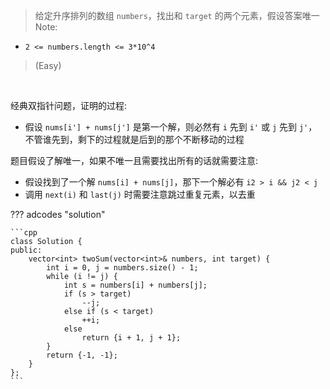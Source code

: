 <!-- prettier-ignore-start -->

> 给定升序排列的数组 `numbers`，找出和 `target` 的两个元素，假设答案唯一<br>
Note:
>
- `2 <= numbers.length <= 3*10^4`
>
> (Easy)

<!-- prettier-ignore-end -->

<br>

经典双指针问题，证明的过程:

-   假设 `nums[i'] + nums[j']` 是第一个解，则必然有 `i` 先到 `i'` 或 `j` 先到 `j'`，不管谁先到，剩下的过程就是后到的那个不断移动的过程

题目假设了解唯一，如果不唯一且需要找出所有的话就需要注意:

-   假设找到了一个解 `nums[i] + nums[j]`，那下一个解必有 `i2 > i && j2 < j`
-   调用 `next(i)` 和 `last(j)` 时需要注意跳过重复元素，以去重

??? adcodes "solution"

    ```cpp
    class Solution {
    public:
        vector<int> twoSum(vector<int>& numbers, int target) {
            int i = 0, j = numbers.size() - 1;
            while (i != j) {
                int s = numbers[i] + numbers[j];
                if (s > target)
                    --j;
                else if (s < target)
                    ++i;
                else
                    return {i + 1, j + 1};
            }
            return {-1, -1};
        }
    };
    ```
